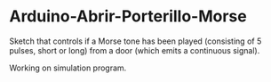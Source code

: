 # Arduino-Abrir-Porterillo-Morse
Sketch that controls if a Morse tone has been played (consisting of 5 pulses, short or long) from a door (which emits a continuous signal).

Working on simulation program.

